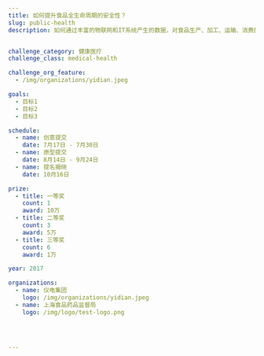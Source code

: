 ```yaml
---
title: 如何提升食品全生命周期的安全性？
slug: public-health
description: 如何通过丰富的物联网和IT系统产生的数据，对食品生产、加工、运输、消费的全生命周期进行智能监管？


challenge_category: 健康医疗
challenge_class: medical-health

challenge_org_feature: 
  - /img/organizations/yidian.jpeg

goals:
  - 目标1 
  - 目标2
  - 目标3

schedule:
  - name: 创意提交
    date: 7月17日 - 7月30日
  - name: 原型提交
    date: 8月14日 - 9月24日
  - name: 提名揭晓
    date: 10月16日

prize: 
  - title: 一等奖
    count: 1
    award: 10万
  - title: 二等奖
    count: 3
    award: 5万
  - title: 三等奖
    count: 6
    award: 1万

year: 2017

organizations:
  - name: 仪电集团
    logo: /img/organizations/yidian.jpeg
  - name: 上海食品药品监督局
    logo: /img/logo/test-logo.png




---
```

